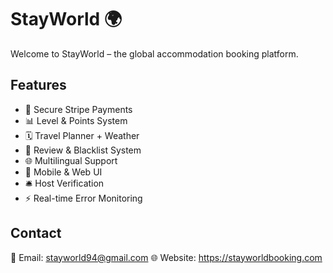 # StayWorld 🌍

Welcome to StayWorld – the global accommodation booking platform.

## Features
- 🔐 Secure Stripe Payments
- 📊 Level & Points System
- 🗓️ Travel Planner + Weather
- 📝 Review & Blacklist System
- 🌐 Multilingual Support
- 📲 Mobile & Web UI
- 🛎️ Host Verification
- ⚡ Real-time Error Monitoring

## Contact
📧 Email: stayworld94@gmail.com
🌐 Website: https://stayworldbooking.com
